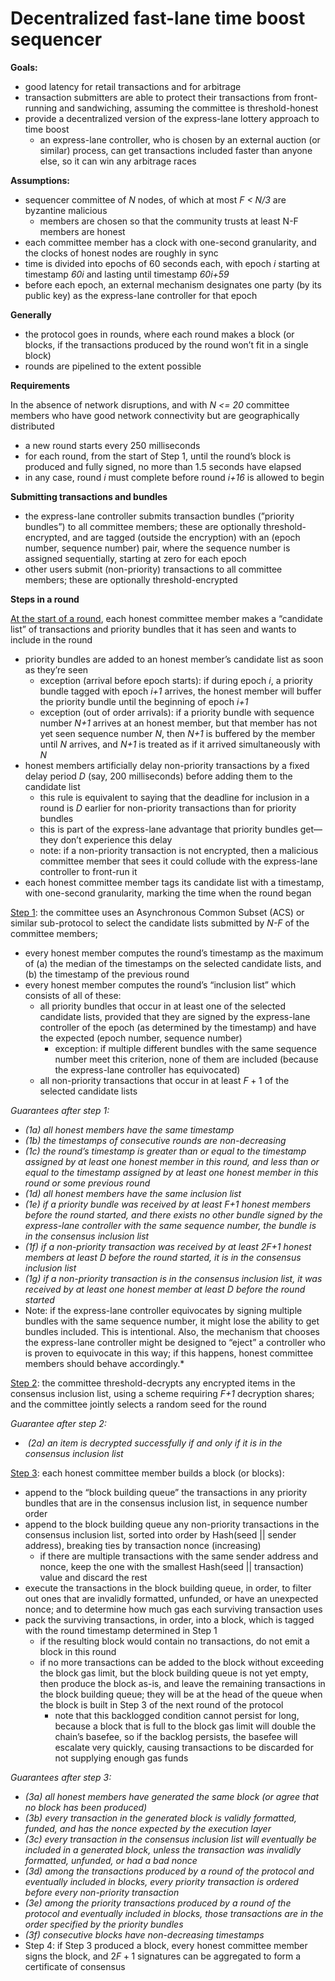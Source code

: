 # Decentralized fast-lane time boost sequencer

**Goals:**

- good latency for retail transactions and for arbitrage
- transaction submitters are able to protect their transactions from front-running and sandwiching, assuming the committee is threshold-honest
- provide a decentralized version of the express-lane lottery approach to time boost
  - an express-lane controller, who is chosen by an external auction (or similar) process, can get transactions included faster than anyone else, so it can win any arbitrage races

**Assumptions:**

- sequencer committee of *N* nodes, of which at most *F < N/3* are byzantine malicious
  - members are chosen so that the community trusts at least N-F members are honest
- each committee member has a clock with one-second granularity, and the clocks of honest nodes are roughly in sync
- time is divided into epochs of 60 seconds each, with epoch *i* starting at timestamp *60i* and lasting until timestamp *60i+59*
- before each epoch, an external mechanism designates one party (by its public key) as the express-lane controller for that epoch

**Generally**

- the protocol goes in rounds, where each round makes a block (or blocks, if the transactions produced by the round won’t fit in a single block)
- rounds are pipelined to the extent possible

**Requirements**

In the absence of network disruptions, and with *N <= 20* committee members who have good network connectivity but are geographically distributed

- a new round starts every 250 milliseconds
- for each round, from the start of Step 1, until the round’s block is produced and fully signed, no more than 1.5 seconds have elapsed
- in any case, round *i* must complete before round *i+16* is allowed to begin

**Submitting transactions and bundles**

- the express-lane controller submits transaction bundles (”priority bundles”) to all committee members; these are optionally threshold-encrypted, and are tagged (outside the encryption) with an (epoch number, sequence number) pair, where the sequence number is assigned sequentially, starting at zero for each epoch
- other users submit (non-priority) transactions to all committee members; these are optionally threshold-encrypted

**Steps in a round**

<u>At the start of a round</u>, each honest committee member makes a “candidate list” of transactions and priority bundles that it has seen and wants to include in the round

- priority bundles are added to an honest member’s candidate list as soon as they’re seen
  - exception (arrival before epoch starts): if during epoch *i*, a priority bundle tagged with epoch *i+1* arrives, the honest member will buffer the priority bundle until the beginning of epoch *i+1*
  - exception (out of order arrivals): if a priority bundle with sequence number *N+1* arrives at an honest member, but that member has not yet seen sequence number *N*, then *N+1* is buffered by the member until *N* arrives, and *N+1* is treated as if it arrived simultaneously with *N*
- honest members artificially delay non-priority transactions by a fixed delay period *D* (say, 200 milliseconds) before adding them to the candidate list
  - this rule is equivalent to saying that the deadline for inclusion in a round is *D* earlier for non-priority transactions than for priority bundles
  - this is part of the express-lane advantage that priority bundles get—they don’t experience this delay
  - note: if a non-priority transaction is not encrypted, then a malicious committee member that sees it could collude with the express-lane controller to front-run it
- each honest committee member tags its candidate list with a timestamp, with one-second granularity, marking the time when the round began

<u>Step 1</u>: the committee uses an Asynchronous Common Subset (ACS) or similar sub-protocol to select the candidate lists submitted by *N-F* of the committee members;

- every honest member computes the round’s timestamp as the maximum of (a) the median of the timestamps on the selected candidate lists, and (b) the timestamp of the previous round
- every honest member computes the round’s “inclusion list” which consists of all of these:
  - all priority bundles that occur in at least one of the selected candidate lists, provided that they are signed by the express-lane controller of the epoch (as determined by the timestamp) and have the expected (epoch number, sequence number)
    - exception: if multiple different bundles with the same sequence number meet this criterion, none of them are included (because the express-lane controller has equivocated)
  - all non-priority transactions that occur in at least $F+1$ of the selected candidate lists

*Guarantees after step 1:*

- *(1a) all honest members have the same timestamp*
- *(1b) the timestamps of consecutive rounds are non-decreasing*
- *(1c) the round’s timestamp is greater than or equal to the timestamp assigned by at least one honest member in this round, and less than or equal to the timestamp assigned by at least one honest member in this round or some previous round*
- *(1d) all honest members have the same inclusion list*
- *(1e) if a priority bundle was received by at least F+1 honest members before the round started, and there exists no other bundle signed by the express-lane controller with the same sequence number, the bundle is in the consensus inclusion list*
- *(1f) if a non-priority transaction was received by at least 2F+1 honest members at least D before the round started, it is in the consensus inclusion list*
- *(1g) if a non-priority transaction is in the consensus inclusion list, it was received by at least one honest member at least D before the round started*
- Note: if the express-lane controller equivocates by signing multiple bundles with the same sequence number, it might lose the ability to get bundles included. This is intentional. Also, the mechanism that chooses the express-lane controller might be designed to “eject” a controller who is proven to equivocate in this way; if this happens, honest committee members should behave accordingly.*

<u>Step 2</u>: the committee threshold-decrypts any encrypted items in the consensus inclusion list, using a scheme requiring *F+1* decryption shares; and the committee jointly selects a random seed for the round

*Guarantee after step 2:*

- ​	*(2a) an item is decrypted successfully if and only if it is in the consensus inclusion list*

  

<u>Step 3</u>: each honest committee member builds a block (or blocks):

- append to the “block building queue” the transactions in any priority bundles that are in the consensus inclusion list, in sequence number order
- append to the block building queue any non-priority transactions in the consensus inclusion list, sorted into order by Hash(seed || sender address), breaking ties by transaction nonce (increasing)
  - if there are multiple transactions with the same sender address and nonce, keep the one with the smallest Hash(seed || transaction) value and discard the rest
- execute the transactions in the block building queue, in order, to filter out ones that are invalidly formatted, unfunded, or have an unexpected nonce; and to determine how much gas each surviving transaction uses
- pack the surviving transactions, in order, into a block, which is tagged with the round timestamp determined in Step 1
  - if the resulting block would contain no transactions, do not emit a block in this round
  - if no more transactions can be added to the block without exceeding the block gas limit, but the block building queue is not yet empty, then produce the block as-is, and leave the remaining transactions in the block building queue; they will be at the head of the queue when the block is built in Step 3 of the next round of the protocol
    - note that this backlogged condition cannot persist for long, because a block that is full to the block gas limit will double the chain’s basefee, so if the backlog persists, the basefee will escalate very quickly, causing transactions to be discarded for not supplying enough gas funds

*Guarantees after step 3:*

- *(3a) all honest members have generated the same block (or agree that no block has been produced)*
- *(3b) every transaction in the generated block is validly formatted, funded, and has the nonce expected by the execution layer*
- *(3c) every transaction in the consensus inclusion list will eventually be included in a generated block, unless the transaction was invalidly formatted, unfunded, or had a bad nonce*
- *(3d) among the transactions produced by a round of the protocol and eventually included in blocks, every priority transaction is ordered before every non-priority transaction*
- *(3e) among the priority transactions produced by a round of the protocol and eventually included in blocks, those transactions are in the order specified by the priority bundles*
- *(3f) consecutive blocks have non-decreasing timestamps*
- Step 4: if Step 3 produced a block, every honest committee member signs the block, and $2F+1$ signatures can be aggregated to form a certificate of consensus
